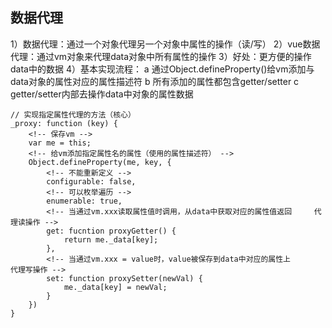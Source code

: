 ## 数据代理
1）数据代理：通过一个对象代理另一个对象中属性的操作（读/写）
2）vue数据代理：通过vm对象来代理data对象中所有属性的操作
3）好处：更方便的操作data中的数据
4）基本实现流程：
a 通过Object.defineProperty()给vm添加与data对象的属性对应的属性描述符
b 所有添加的属性都包含getter/setter
c getter/setter内部去操作data中对象的属性数据


```
// 实现指定属性代理的方法（核心）
_proxy: function (key) {
    <!-- 保存vm -->
    var me = this;
    <!-- 给vm添加指定属性名的属性（使用的属性描述符） -->
    Object.defineProperty(me, key, {
        <!-- 不能重新定义 -->
        configurable: false, 
        <!-- 可以枚举遍历 -->
        enumerable: true,
        <!-- 当通过vm.xxx读取属性值时调用，从data中获取对应的属性值返回     代理读操作 -->
        get: fucntion proxyGetter() {
            return me._data[key];
        },
        <!-- 当通过vm.xxx = value时，value被保存到data中对应的属性上        代理写操作 -->
        set: function proxySetter(newVal) {
            me._data[key] = newVal;
        }
    })
}
```
